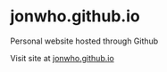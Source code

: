 jonwho.github.io
================

Personal website hosted through Github

Visit site at [jonwho.github.io](http://jonwho.github.io)
